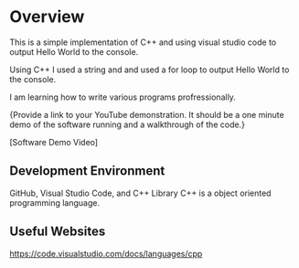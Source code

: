 # Overview

This is a simple implementation of C++ and using visual studio code to output Hello World to the console.

Using C++ I used a string and and used a for loop to output Hello World to the console.

I am learning how to write various programs profressionally.

{Provide a link to your YouTube demonstration.  It should be a one minute demo of the software running and a walkthrough of the code.}

[Software Demo Video]

## Development Environment
GitHub, Visual Studio Code, and C++ Library
C++ is a object oriented programming language. 

## Useful Websites

https://code.visualstudio.com/docs/languages/cpp